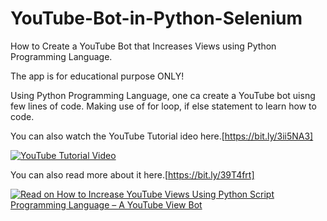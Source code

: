 # YouTube-Bot-in-Python-Selenium
How to Create a YouTube Bot that Increases Views using Python Programming Language.

The app is for educational purpose ONLY!

Using Python Programming Language, one ca create a YouTube bot
uisng few lines of code. Making use of for loop, if else statement
to learn how to code.

You can also watch the YouTube Tutorial ideo here.[https://bit.ly/3ii5NA3]

[![YouTube Tutorial Video](https://img.youtube.com/vi/xmts0wsSShU/0.jpg)](https://bit.ly/3ii5NA3)



You can also read more about it here.[https://bit.ly/39T4frt]


[![Read on How to Increase YouTube Views Using Python Script Programming Language – A YouTube View Bot](https://img.youtube.com/vi/xmts0wsSShU/0.jpg)](https://bit.ly/39T4frt)
